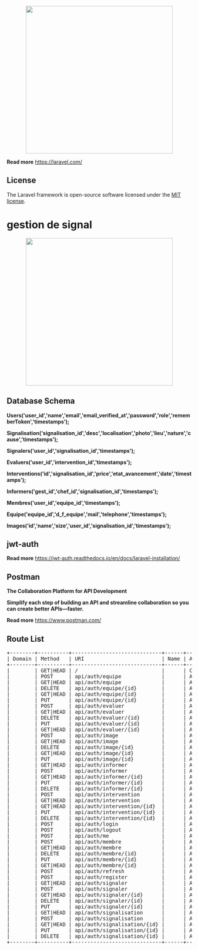 <p align="center"><img src="https://res.cloudinary.com/dtfbvvkyp/image/upload/v1566331377/laravel-logolockup-cmyk-red.svg" width="400"></p>

<strong>Read more</strong> https://laravel.com/

## License

The Laravel framework is open-source software licensed under the [MIT license](https://opensource.org/licenses/MIT).

<h1>gestion de signal</h1>
<p align="center"><img src="https://encrypted-tbn0.gstatic.com/images?q=tbn:ANd9GcQ4zCTcoUa5uQkVhMjLLEBxJnTY7CeZjvagmhn-F-Gv3wFDAHXJ9Q&s" width="400"></p>

## Database Schema

<strong>Users('user_id','name','email','email_verified_at','password','role','rememberToken','timestamps');</strong>

<strong>Signalisation('signalisation_id','desc','localisation','photo','lieu','nature','cause','timestamps');</strong>

<strong>Signalers('user_id','signalisation_id','timestamps');</strong>

<strong>Evaluers('user_id','intervention_id','timestamps');</strong>

<strong>Interventions('id','signalisation_id','price','etat_avancement','date','timestamps');</strong>

<strong>Informers('gest_id','chef_id','signalisation_id','timestamps');</strong>

<strong>Membres('user_id','equipe_id','timestamps');</strong>

<strong>Equipe('equipe_id','d_f_equipe','mail','telephone','timestamps');</strong>

<strong>Images('id','name','size','user_id','signalisation_id','timestamps');</strong>

## jwt-auth

<strong>Read more</strong> https://jwt-auth.readthedocs.io/en/docs/laravel-installation/

## Postman

<strong>The Collaboration Platform for API Development</strong>

<b>Simplify each step of building an API and streamline collaboration so you can create better APIs—faster.</b>

<strong>Read more</strong> https://www.postman.com/

## Route List

<pre>
+--------+----------+-----------------------------+------+-------------------------------------------------------+--------------+
| Domain | Method   | URI                         | Name | Action                                                | Middleware   |
+--------+----------+-----------------------------+------+-------------------------------------------------------+--------------+
|        | GET|HEAD | /                           |      | Closure                                               | web          |
|        | POST     | api/auth/equipe             |      | App\Http\Controllers\EquipesController@store          | api          |
|        | GET|HEAD | api/auth/equipe             |      | App\Http\Controllers\EquipesController@index          | api          |
|        | DELETE   | api/auth/equipe/{id}        |      | App\Http\Controllers\EquipesController@destroy        | api          |
|        | GET|HEAD | api/auth/equipe/{id}        |      | App\Http\Controllers\EquipesController@show           | api          |
|        | PUT      | api/auth/equipe/{id}        |      | App\Http\Controllers\EquipesController@update         | api          |
|        | POST     | api/auth/evaluer            |      | App\Http\Controllers\EvaluersController@store         | api          |
|        | GET|HEAD | api/auth/evaluer            |      | App\Http\Controllers\EvaluersController@index         | api          |
|        | DELETE   | api/auth/evaluer/{id}       |      | App\Http\Controllers\EvaluersController@destroy       | api          |
|        | PUT      | api/auth/evaluer/{id}       |      | App\Http\Controllers\EvaluersController@update        | api          |
|        | GET|HEAD | api/auth/evaluer/{id}       |      | App\Http\Controllers\EvaluersController@show          | api          |
|        | POST     | api/auth/image              |      | App\Http\Controllers\ImagesController@store           | api          |
|        | GET|HEAD | api/auth/image              |      | App\Http\Controllers\ImagesController@index           | api          |
|        | DELETE   | api/auth/image/{id}         |      | App\Http\Controllers\ImagesController@destroy         | api          |
|        | GET|HEAD | api/auth/image/{id}         |      | App\Http\Controllers\ImagesController@show            | api          |
|        | PUT      | api/auth/image/{id}         |      | App\Http\Controllers\ImagesController@update          | api          |
|        | GET|HEAD | api/auth/informer           |      | App\Http\Controllers\InformersController@index        | api          |
|        | POST     | api/auth/informer           |      | App\Http\Controllers\InformersController@store        | api          |
|        | GET|HEAD | api/auth/informer/{id}      |      | App\Http\Controllers\InformersController@show         | api          |
|        | PUT      | api/auth/informer/{id}      |      | App\Http\Controllers\InformersController@update       | api          |
|        | DELETE   | api/auth/informer/{id}      |      | App\Http\Controllers\InformersController@destroy      | api          |
|        | POST     | api/auth/intervention       |      | App\Http\Controllers\InterventionsController@store    | api          |
|        | GET|HEAD | api/auth/intervention       |      | App\Http\Controllers\InterventionsController@index    | api          |
|        | GET|HEAD | api/auth/intervention/{id}  |      | App\Http\Controllers\InterventionsController@show     | api          |
|        | PUT      | api/auth/intervention/{id}  |      | App\Http\Controllers\InterventionsController@update   | api          |
|        | DELETE   | api/auth/intervention/{id}  |      | App\Http\Controllers\InterventionsController@destroy  | api          |
|        | POST     | api/auth/login              |      | App\Http\Controllers\AuthController@login             | api          |
|        | POST     | api/auth/logout             |      | App\Http\Controllers\AuthController@logout            | api,auth:api |
|        | POST     | api/auth/me                 |      | App\Http\Controllers\AuthController@me                | api,auth:api |
|        | POST     | api/auth/membre             |      | App\Http\Controllers\MembresController@store          | api          |
|        | GET|HEAD | api/auth/membre             |      | App\Http\Controllers\MembresController@index          | api          |
|        | DELETE   | api/auth/membre/{id}        |      | App\Http\Controllers\MembresController@destroy        | api          |
|        | PUT      | api/auth/membre/{id}        |      | App\Http\Controllers\MembresController@update         | api          |
|        | GET|HEAD | api/auth/membre/{id}        |      | App\Http\Controllers\MembresController@show           | api          |
|        | POST     | api/auth/refresh            |      | App\Http\Controllers\AuthController@refresh           | api,auth:api |
|        | POST     | api/auth/register           |      | App\Http\Controllers\AuthController@register          | api          |
|        | GET|HEAD | api/auth/signaler           |      | App\Http\Controllers\SignalersController@index        | api          |
|        | POST     | api/auth/signaler           |      | App\Http\Controllers\SignalersController@store        | api          |
|        | GET|HEAD | api/auth/signaler/{id}      |      | App\Http\Controllers\SignalersController@show         | api          |
|        | DELETE   | api/auth/signaler/{id}      |      | App\Http\Controllers\SignalersController@destroy      | api          |
|        | PUT      | api/auth/signaler/{id}      |      | App\Http\Controllers\SignalersController@update       | api          |
|        | GET|HEAD | api/auth/signalisation      |      | App\Http\Controllers\SignalisationsController@index   | api          |
|        | POST     | api/auth/signalisation      |      | App\Http\Controllers\SignalisationsController@store   | api          |
|        | GET|HEAD | api/auth/signalisation/{id} |      | App\Http\Controllers\SignalisationsController@show    | api          |
|        | PUT      | api/auth/signalisation/{id} |      | App\Http\Controllers\SignalisationsController@update  | api          |
|        | DELETE   | api/auth/signalisation/{id} |      | App\Http\Controllers\SignalisationsController@destroy | api          |
+--------+----------+-----------------------------+------+-------------------------------------------------------+--------------+
</pre>
